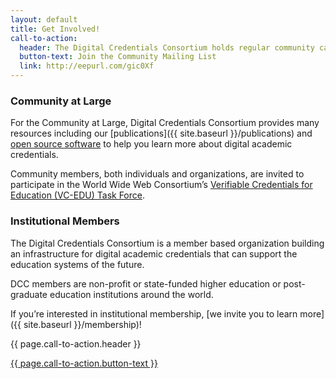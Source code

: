 ```yaml
---
layout: default
title: Get Involved!
call-to-action:
  header: The Digital Credentials Consortium holds regular community calls for individuals, institutions and members to learn more about current topics in digital academic credentials.
  button-text: Join the Community Mailing List
  link: http://eepurl.com/gic0Xf
---
```


<!-- Grid format that places text block and images side by side at wide screen size -->
<div class="row">
<div class="col-lg-6"  markdown="1">

### Community at Large

For the Community at Large, Digital Credentials Consortium provides many resources including our [publications]({{ site.baseurl }}/publications) and [open source software](https://github.com/digitalcredentials) to help you learn more about digital academic credentials.

Community members, both individuals and organizations, are invited to participate in the World Wide Web Consortium’s [Verifiable Credentials for Education (VC-EDU) Task Force](https://w3c-ccg.github.io/vc-ed/).

</div>
<div class="col-lg-6" markdown="1">

### Institutional Members

The Digital Credentials Consortium is a member based organization building an infrastructure for digital academic credentials that can support the education systems of the future.

DCC members are non-profit or state-funded higher education or post-graduate education institutions around the world.

If you’re interested in institutional membership, [we invite you to learn more]({{ site.baseurl }}/membership)!

</div>
</div>


<div id="contact" class="call-to-action content-page-bottom">
<div class="container-md">
<div class="content">
  <p>{{ page.call-to-action.header }}</p>
  <a class="btn-solid-lg" href="{{ page.call-to-action.link }}" target="_blank">{{ page.call-to-action.button-text }}</a>
</div>
</div>
</div>